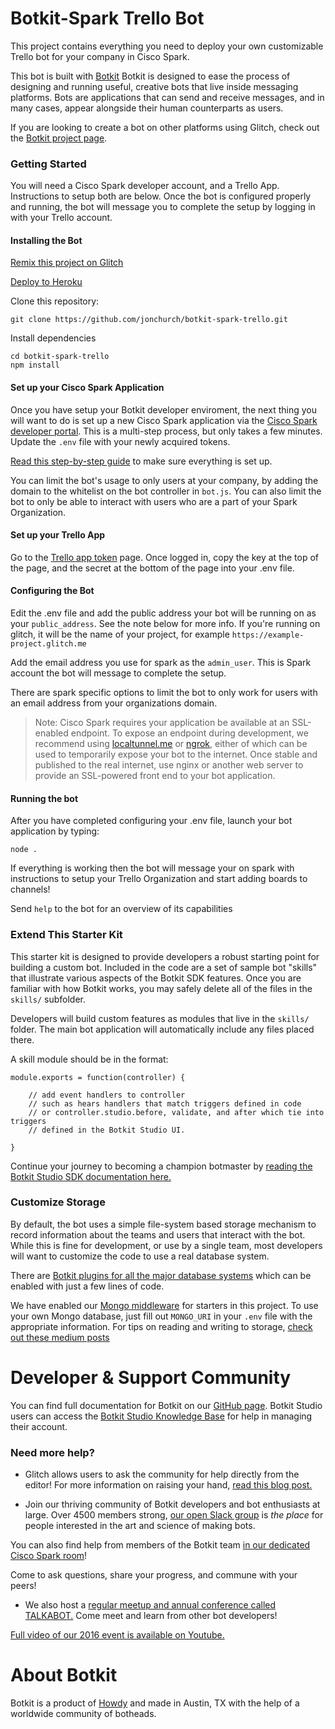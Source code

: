 # Botkit-Spark Trello Bot

This project contains everything you need to deploy your own customizable Trello bot for your company in Cisco Spark.

This bot is built with [Botkit](https://botkit.ai) Botkit is designed to ease the process of designing and running useful, creative bots that live inside messaging platforms. Bots are applications that can send and receive messages, and in many cases, appear alongside their human counterparts as users.

If you are looking to create a bot on other platforms using Glitch, check out the [Botkit project page](https://glitch.com/botkit).

### Getting Started

You will need a Cisco Spark developer account, and a Trello App. Instructions to setup both are below. Once the bot is configured properly and running, the bot will message you to complete the setup by logging in with your Trello account.

#### Installing the Bot

[Remix this project on Glitch](https://glitch.com/edit/#!/import/github/howdyai/botkit-starter-ciscospark)

[Deploy to Heroku](https://heroku.com/deploy?template=https://github.com/howdyai/botkit-starter-ciscospark/master)

Clone this repository:

`git clone https://github.com/jonchurch/botkit-spark-trello.git`

Install dependencies

```
cd botkit-spark-trello
npm install
```

#### Set up your Cisco Spark Application
Once you have setup your Botkit developer enviroment, the next thing you will want to do is set up a new Cisco Spark application via the [Cisco Spark developer portal](https://developer.ciscospark.com/). This is a multi-step process, but only takes a few minutes.
Update the `.env` file with your newly acquired tokens.

[Read this step-by-step guide](https://github.com/howdyai/botkit/blob/master/docs/provisioning/cisco-spark.md) to make sure everything is set up.

You can limit the bot's usage to only users at your company, by adding the domain to the whitelist on the bot controller in `bot.js`. You can also limit the bot to only be able to interact with users who are a part of your Spark Organization.

#### Set up your Trello App
Go to the [Trello app token](https://trello.com/app-key) page. Once logged in, copy the key at the top of the page, and the secret at the bottom of the page into your .env file.

#### Configuring the Bot
Edit the .env file and add the public address your bot will be running on as your `public_address`. See the note below for more info. If you're running on glitch, it will be the name of your project, for example `https://example-project.glitch.me`

Add the email address you use for spark as the `admin_user`. This is Spark account the bot will message to complete the setup.

There are spark specific options to limit the bot to only work for users with an email address from your organizations domain.

> Note: Cisco Spark requires your application be available at an SSL-enabled endpoint. To expose an endpoint during development, we recommend using [localtunnel.me](http://localtunnel.me) or [ngrok](http://ngrok.io), either of which can be used to temporarily expose your bot to the internet. Once stable and published to the real internet, use nginx or another web server to provide an SSL-powered front end to your bot application.

#### Running the bot
After you have completed configuring your .env file, launch your bot application by typing:

`node .`

If everything is working then the bot will message your on spark with instructions to setup your Trello Organization and start adding boards to channels!

Send `help` to the bot for an overview of its capabilities


### Extend This Starter Kit

This starter kit is designed to provide developers a robust starting point for building a custom bot. Included in the code are a set of sample bot "skills" that illustrate various aspects of the Botkit SDK features.  Once you are familiar with how Botkit works, you may safely delete all of the files in the `skills/` subfolder.

Developers will build custom features as modules that live in the `skills/` folder. The main bot application will automatically include any files placed there.

A skill module should be in the format:

```
module.exports = function(controller) {

    // add event handlers to controller
    // such as hears handlers that match triggers defined in code
    // or controller.studio.before, validate, and after which tie into triggers
    // defined in the Botkit Studio UI.

}
```

Continue your journey to becoming a champion botmaster by [reading the Botkit Studio SDK documentation here.](https://github.com/howdyai/botkit/blob/master/docs/readme-studio.md)


### Customize Storage

By default, the bot uses a simple file-system based storage mechanism to record information about the teams and users that interact with the bot. While this is fine for development, or use by a single team, most developers will want to customize the code to use a real database system.

There are [Botkit plugins for all the major database systems](https://github.com/howdyai/botkit/blob/master/docs/readme-middlewares.md#storage-modules) which can be enabled with just a few lines of code.

We have enabled our [Mongo middleware]() for starters in this project. To use your own Mongo database, just fill out `MONGO_URI` in your `.env` file with the appropriate information. For tips on reading and writing to storage, [check out these medium posts](https://botkit.groovehq.com/knowledge_base/categories/build-a-bot)

# Developer & Support Community

You can find full documentation for Botkit on our [GitHub page](https://github.com/howdyai/botkit/blob/master/readme.md). Botkit Studio users can access the [Botkit Studio Knowledge Base](https://botkit.groovehq.com/help_center) for help in managing their account.

###  Need more help?
* Glitch allows users to ask the community for help directly from the editor! For more information on raising your hand, [read this blog post.](https://medium.com/glitch/just-raise-your-hand-how-glitch-helps-aa6564cb1685)

* Join our thriving community of Botkit developers and bot enthusiasts at large. Over 4500 members strong, [our open Slack group](http://community.botkit.ai) is _the place_ for people interested in the art and science of making bots.

You can also find help from members of the Botkit team [in our dedicated Cisco Spark room](https://eurl.io/#SyNZuomKx)!


 Come to ask questions, share your progress, and commune with your peers!

* We also host a [regular meetup and annual conference called TALKABOT.](http://talkabot.ai) Come meet and learn from other bot developers!

 [Full video of our 2016 event is available on Youtube.](https://www.youtube.com/playlist?list=PLD3JNfKLDs7WsEHSal2cfwG0Fex7A6aok)


# About Botkit

Botkit is a product of [Howdy](https://howdy.ai) and made in Austin, TX with the help of a worldwide community of botheads.
